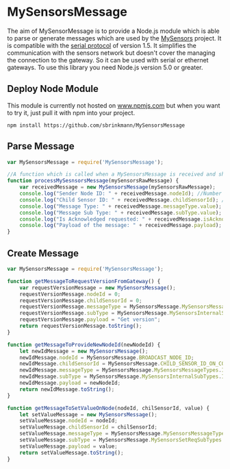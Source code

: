 # MySensorsMessage
The aim of MySensorMessage is to provide a Node.js module which is able to parse or generate messages which are used by the [MySensors](http://www.mysensors.org/) project. It is compatible with the [serial protocol](http://www.mysensors.org/download/serial_api_15) of version 1.5. It simplifies the communication with the sensors network but doesn't cover the managing the connection to the gateway. So it can be used with serial or ethernet gateways. To use this library you need Node.js version 5.0 or greater.


## Deploy Node Module
This module is currently not hosted on www.npmjs.com but when you want to try it, just pull it with npm into your project.
```
npm install https://github.com/sbrinkmann/MySensorsMessage
```

## Parse Message
```js
var MySensorsMessage = require('MySensorsMessage');

//A function which is called when a MySensorsMessage is received and shall be processed
function processMySesnsorsMessage(mySensorsRawMessage) {
    var receivedMessage = new MySensorsMessage(mySensorsRawMessage);
    console.log("Sender Node ID: " + receivedMessage.nodeId); //Number
    console.log("Child Sensor ID: " + receivedMessage.childSensorId); //Number
    console.log("Message Type: " + receivedMessage.messageType.value); //ENUM which provides the attributes ".value", ".id", ".comment"
    console.log("Message Sub Type: " + receivedMessage.subType.value); //ENUM which provides the attributes ".value", ".id", ".comment"
    console.log("Is Acknowledged requested: " + receivedMessage.isAcknowledged); //boolean
    console.log("Payload of the message: " + receivedMessage.payload); //string
}
```

## Create Message
```js
var MySensorsMessage = require('MySensorsMessage');

function getMessageToRequestVersionFromGateway() {
    var requestVersionMessage = new MySensorsMessage();
    requestVersionMessage.nodeId = 0;
    requestVersionMessage.childSensorId = 0;
    requestVersionMessage.messageType = MySensorsMessage.MySensorsMessageTypes.INTERNAL;
    requestVersionMessage.subType = MySensorsMessage.MySensorsInternalSubTypes.I_VERSION;
    requestVersionMessage.payload = "Get version";
    return requestVersionMessage.toString();
}

function getMessageToProvideNewNodeId(newNodeId) {
    let newIdMessage = new MySensorsMessage();
	newIdMessage.nodeId = MySensorsMessage.BROADCAST_NODE_ID;
	newIdMessage.childSensorId = MySensorsMessage.CHILD_SENSOR_ID_ON_CONFIG;
	newIdMessage.messageType = MySensorsMessage.MySensorsMessageTypes.INTERNAL;
	newIdMessage.subType = MySensorsMessage.MySensorsInternalSubTypes.I_ID_RESPONSE;
	newIdMessage.payload = newNodeId;
	return newIdMessage.toString();
}

function getMessageToSetValueOnNode(nodeId, chilSensorId, value) {
    let setValueMessage = new MySensorsMessage();
    setValueMessage.nodeId = nodeId;
    setValueMessage.childSensorId = chilSensorId;
    setValueMessage.messageType = MySensorsMessage.MySensorsMessageTypes.SET;
    setValueMessage.subType = MySensorsMessage.MySensorsSetReqSubTypes.V_VAR1;
    setValueMessage.payload = value;
    return setValueMessage.toString();
}
    
```